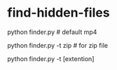 # find-hidden-files

python finder.py # default mp4

python finder.py -t zip # for zip file

python finder.py -t [extention]
